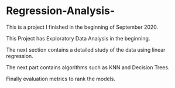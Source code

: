 # Regression-Analysis-

This is a project I finished in the beginning of September 2020.

This Project has Exploratory Data Analysis in the beginning.

The next section contains a detailed study of the data using linear regression.

The next part contains algorithms such as KNN and Decision Trees.

Finally evaluation metrics to rank the models.
